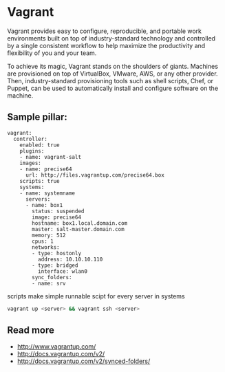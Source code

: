 
# Vagrant 

Vagrant provides easy to configure, reproducible, and portable work environments built on top of industry-standard technology and controlled by a single consistent workflow to help maximize the productivity and flexibility of you and your team.

To achieve its magic, Vagrant stands on the shoulders of giants. Machines are provisioned on top of VirtualBox, VMware, AWS, or any other provider. Then, industry-standard provisioning tools such as shell scripts, Chef, or Puppet, can be used to automatically install and configure software on the machine.

## Sample pillar:

    vagrant:
      controller:
        enabled: true
        plugins:
        - name: vagrant-salt
        images:
        - name: precise64
          url: http://files.vagrantup.com/precise64.box
        scripts: true
        systems:
        - name: systemname
          servers:
          - name: box1
            status: suspended 
            image: precise64
            hostname: box1.local.domain.com
            master: salt-master.domain.com
            memory: 512
            cpus: 1
            networks:
            - type: hostonly
              address: 10.10.10.110
            - type: bridged
              interface: wlan0
            sync_folders:
            - name: srv

scripts make simple runnable scipt for every server in systems
```sh
vagrant up <server> && vagrant ssh <server>
```

## Read more

* http://www.vagrantup.com/
* http://docs.vagrantup.com/v2/
* http://docs.vagrantup.com/v2/synced-folders/
